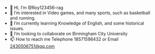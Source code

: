- 👋 Hi, I’m @Roy123456-rag
- 👀 I’m interested in Video games, and many sports, such as basketball and running.
- 🌱 I’m currently learning Knowledge of English, and some historical issues.
- 💞️ I’m looking to collaborate on Birmingham City University
- 📫 How to reach me Telephone 18571598432 or Email 2430506751@qq.com


<!---
Roy123456-rag/Roy123456-rag is a ✨ special ✨ repository because its `README.md` (this file) appears on your GitHub profile.
You can click the Preview link to take a look at your changes.
--->
